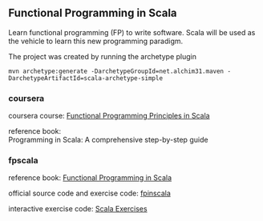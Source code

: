 ## Functional Programming in Scala

Learn functional programming (FP) to write software.  Scala will be used as the vehicle to learn this new programming paradigm.

The project was created by running the archetype plugin
```$bash
mvn archetype:generate -DarchetypeGroupId=net.alchim31.maven -DarchetypeArtifactId=scala-archetype-simple
```
### coursera
coursera course: [Functional Programming Principles in Scala](https://www.coursera.org/learn/progfun1?specialization=scala)

reference book: 	
Programming in Scala: A comprehensive step-by-step guide 

### fpscala
reference book: [Functional Programming in Scala](https://www.manning.com/books/functional-programming-in-scala)

official source code and exercise code: [fpinscala](https://github.com/fpinscala/fpinscala)

interactive exercise code: [Scala Exercises](https://www.scala-exercises.org/fp_in_scala/getting_started_with_functional_programming)
